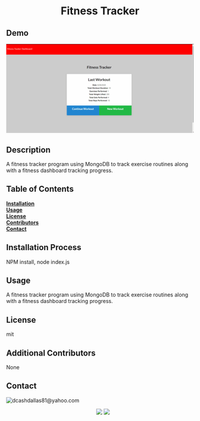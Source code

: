 
<h1 align="center">Fitness Tracker</h1>

  ## Demo<br>
  ![Fitness Tracker Demo](https://github.com/dcashdallas/HW-17-FitnessTracker/blob/master/public/images/fitnesstracker.gif?raw=true)

  ## Description<br>

  A fitness tracker program using MongoDB to track exercise routines along with a fitness dashboard tracking progress.
  ## Table of Contents<br>
  **[Installation](#Installation)**<br>
  **[Usage](#Usage)**<br>
  **[License](#License)**</br>
  **[Contributors](#Contributors)**<br>
  **[Contact](#Contact)**<br>
  
  ## **Installation Process**<br>  
  NPM install, node index.js
  ## **Usage**<br>
  A fitness tracker program using MongoDB to track exercise routines along with a fitness dashboard tracking progress.
  ## **License**<br>
  mit
  ## **Additional Contributors**<br>
  None

  ## **Contact**<br>
  <img src="https://avatars1.githubusercontent.com/u/60990838?v=4" class="profile" align="left" height="80"/>
  dcashdallas81@yahoo.com<br>
  
  <p align="center" margin="35px">
    <a>
      <img src="https://img.shields.io/badge/Author%3A-Daniel%20Cash-red"/></>
    <a>
    <a>
    <img src="https://img.shields.io/badge/Release%20Version%20-1.0-green"/></>
    <a>
    </p>

